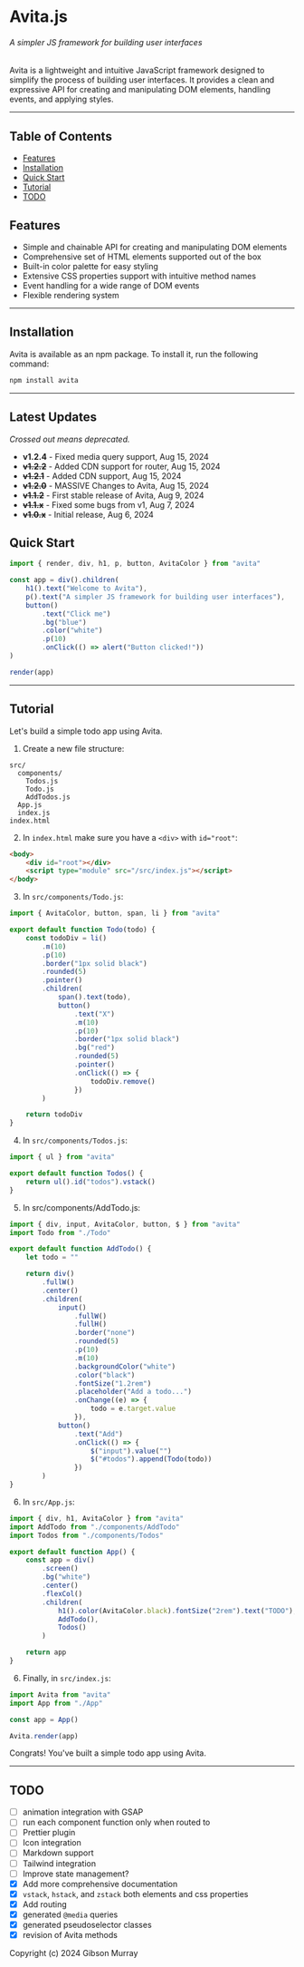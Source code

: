 # Avita.js

###### A simpler JS framework for building user interfaces

Avita is a lightweight and intuitive JavaScript framework designed to simplify the process of building user interfaces. It provides a clean and expressive API for creating and manipulating DOM elements, handling events, and applying styles.

---

## Table of Contents

-   [Features](#features)
-   [Installation](#installation)
-   [Quick Start](#quick-start)
-   [Tutorial](#tutorial)
-   [TODO](#todo)

## Features

-   Simple and chainable API for creating and manipulating DOM elements
-   Comprehensive set of HTML elements supported out of the box
-   Built-in color palette for easy styling
-   Extensive CSS properties support with intuitive method names
-   Event handling for a wide range of DOM events
-   Flexible rendering system

---

## Installation

Avita is available as an npm package. To install it, run the following command:

```bash
npm install avita
```

---

## Latest Updates
_Crossed out means deprecated._

-   **v1.2.4** - Fixed media query support, Aug 15, 2024
-   ~~**v1.2.2**~~ - Added CDN support for router, Aug 15, 2024
-   ~~**v1.2.1**~~ - Added CDN support, Aug 15, 2024
-   ~~**v1.2.0**~~ - MASSIVE Changes to Avita, Aug 15, 2024
-   ~~**v1.1.2**~~ - First stable release of Avita, Aug 9, 2024
-   ~~**v1.1.x**~~ - Fixed some bugs from v1, Aug 7, 2024
-   ~~**v1.0.x**~~ - Initial release, Aug 6, 2024

## Quick Start

```javascript
import { render, div, h1, p, button, AvitaColor } from "avita"

const app = div().children(
    h1().text("Welcome to Avita"),
    p().text("A simpler JS framework for building user interfaces"),
    button()
        .text("Click me")
        .bg("blue")
        .color("white")
        .p(10)
        .onClick(() => alert("Button clicked!"))
)

render(app)
```

---

## Tutorial

Let's build a simple todo app using Avita.

1. Create a new file structure:

```
src/
  components/
    Todos.js
    Todo.js
    AddTodos.js
  App.js
  index.js
index.html
```

2. In `index.html` make sure you have a `<div>` with `id="root"`:

```html
<body>
    <div id="root"></div>
    <script type="module" src="/src/index.js"></script>
</body>
```

3. In `src/components/Todo.js`:

```javascript
import { AvitaColor, button, span, li } from "avita"

export default function Todo(todo) {
    const todoDiv = li()
        .m(10)
        .p(10)
        .border("1px solid black")
        .rounded(5)
        .pointer()
        .children(
            span().text(todo),
            button()
                .text("X")
                .m(10)
                .p(10)
                .border("1px solid black")
                .bg("red")
                .rounded(5)
                .pointer()
                .onClick(() => {
                    todoDiv.remove()
                })
        )

    return todoDiv
}
```

4. In `src/components/Todos.js`:

```javascript
import { ul } from "avita"

export default function Todos() {
    return ul().id("todos").vstack()
}
```

5. In src/components/AddTodo.js:

```javascript
import { div, input, AvitaColor, button, $ } from "avita"
import Todo from "./Todo"

export default function AddTodo() {
    let todo = ""

    return div()
        .fullW()
        .center()
        .children(
            input()
                .fullW()
                .fullH()
                .border("none")
                .rounded(5)
                .p(10)
                .m(10)
                .backgroundColor("white")
                .color("black")
                .fontSize("1.2rem")
                .placeholder("Add a todo...")
                .onChange((e) => {
                    todo = e.target.value
                }),
            button()
                .text("Add")
                .onClick(() => {
                    $("input").value("")
                    $("#todos").append(Todo(todo))
                })
        )
}
```

6. In `src/App.js`:

```javascript
import { div, h1, AvitaColor } from "avita"
import AddTodo from "./components/AddTodo"
import Todos from "./components/Todos"

export default function App() {
    const app = div()
        .screen()
        .bg("white")
        .center()
        .flexCol()
        .children(
            h1().color(AvitaColor.black).fontSize("2rem").text("TODO"),
            AddTodo(),
            Todos()
        )

    return app
}
```

6. Finally, in `src/index.js`:

```javascript
import Avita from "avita"
import App from "./App"

const app = App()

Avita.render(app)
```

Congrats! You've built a simple todo app using Avita.

---

## TODO

-   [ ] animation integration with GSAP
-   [ ] run each component function only when routed to
-   [ ] Prettier plugin
-   [ ] Icon integration
-   [ ] Markdown support
-   [ ] Tailwind integration
-   [ ] Improve state management?
-   [x] Add more comprehensive documentation
-   [x] `vstack`, `hstack`, and `zstack` both elements and css properties
-   [x] Add routing
-   [x] generated `@media` queries
-   [x] generated pseudoselector classes
-   [x] revision of Avita methods

Copyright (c) 2024 Gibson Murray
